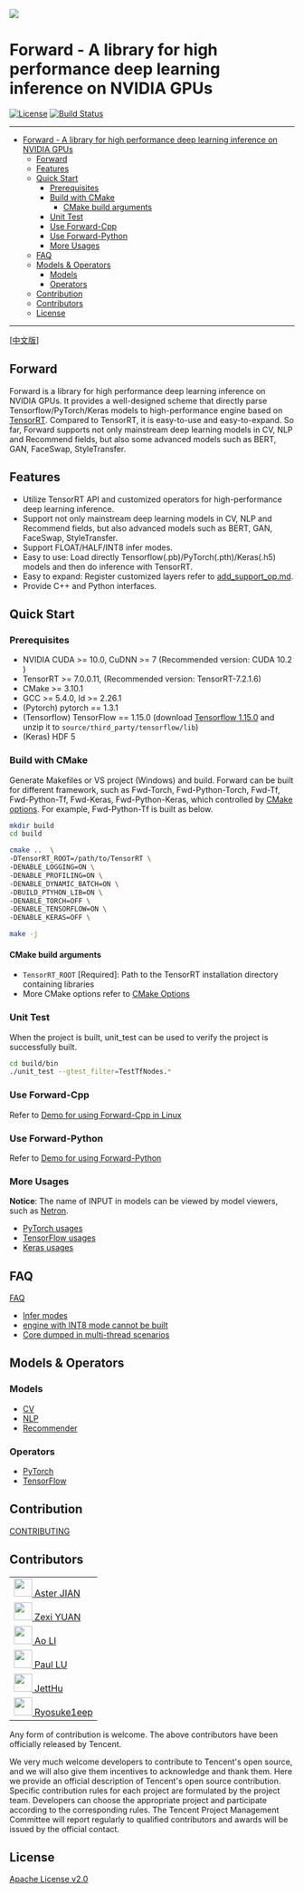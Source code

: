 ![](doc/img/forward_logo_1.png)

# Forward - A library for high performance deep learning inference on NVIDIA GPUs

[![License](https://img.shields.io/badge/license-Apache--2.0-blue)](LICENSE) [![Build Status](https://travis-ci.com/Tencent/Forward.svg?branch=master)](https://travis-ci.com/Tencent/Forward)

----

- [Forward - A library for high performance deep learning inference on NVIDIA GPUs](#forward---a-library-for-high-performance-deep-learning-inference-on-nvidia-gpus)
  - [Forward](#forward)
  - [Features](#features)
  - [Quick Start](#quick-start)
    - [Prerequisites](#prerequisites)
    - [Build with CMake](#build-with-cmake)
      - [CMake build arguments](#cmake-build-arguments)
    - [Unit Test](#unit-test)
    - [Use Forward-Cpp](#use-forward-cpp)
    - [Use Forward-Python](#use-forward-python)
    - [More Usages](#more-usages)
  - [FAQ](#faq)
  - [Models & Operators](#models---operators)
    - [Models](#models)
    - [Operators](#operators)
  - [Contribution](#contribution)
  - [Contributors](#contributors)
  - [License](#license)

----

[[中文版](README_CN.md)]

## Forward

Forward is a library for high performance deep learning inference on NVIDIA GPUs. It provides a well-designed scheme that directly parse Tensorflow/PyTorch/Keras models to high-performance engine based on [TensorRT](https://developer.nvidia.com/tensorrt). Compared to TensorRT, it is easy-to-use and easy-to-expand. So far, Forward supports not only mainstream deep learning models in CV, NLP and  Recommend fields, but also some advanced models such as BERT, GAN, FaceSwap, StyleTransfer.

## Features

- Utilize TensorRT API and customized operators for high-performance deep learning inference.
- Support not only mainstream deep learning models in CV, NLP and  Recommend fields, but also advanced models such as BERT, GAN, FaceSwap, StyleTransfer.
- Support FLOAT/HALF/INT8 infer modes.
- Easy to use: Load directly Tensorflow(.pb)/PyTorch(.pth)/Keras(.h5) models and then do inference with TensorRT.
- Easy to expand: Register customized layers refer to [add_support_op.md](doc/en/usages/add_support_op.md).
- Provide C++ and Python interfaces.

## Quick Start

### Prerequisites

- NVIDIA CUDA >= 10.0, CuDNN >= 7 (Recommended version: CUDA 10.2 )
- TensorRT >= 7.0.0.11,  (Recommended version: TensorRT-7.2.1.6)
- CMake >= 3.10.1
- GCC >= 5.4.0, ld >= 2.26.1
- (Pytorch) pytorch == 1.3.1
- (Tensorflow) TensorFlow == 1.15.0 (download [Tensorflow 1.15.0](https://github.com/neargye-forks/tensorflow/releases) and unzip it to `source/third_party/tensorflow/lib`)
- (Keras) HDF 5

### Build with CMake

Generate Makefiles or VS project (Windows) and build. Forward can be built for different framework, such as Fwd-Torch, Fwd-Python-Torch, Fwd-Tf, Fwd-Python-Tf, Fwd-Keras, Fwd-Python-Keras, which controlled by [CMake options](doc/en/usages/cmake_build.md). For example, Fwd-Python-Tf is built as below.

``` sh
mkdir build
cd build

cmake ..  \
-DTensorRT_ROOT=/path/to/TensorRT \ 
-DENABLE_LOGGING=ON \  
-DENABLE_PROFILING=ON \  
-DENABLE_DYNAMIC_BATCH=ON \ 
-DBUILD_PTYHON_LIB=ON \
-DENABLE_TORCH=OFF \  
-DENABLE_TENSORFLOW=ON \ 
-DENABLE_KERAS=OFF \ 

make -j
```

#### CMake build arguments

- `TensorRT_ROOT` [Required]: Path to the TensorRT installation directory containing libraries
- More CMake options refer to [CMake Options](doc/en/usages/cmake_build.md)

### Unit Test

When the project is built, unit_test can be used to verify the project is successfully built.

```bash
cd build/bin
./unit_test --gtest_filter=TestTfNodes.*
```

### Use Forward-Cpp

Refer to [Demo for using Forward-Cpp in Linux](demo/fwd_cpp/ReadMe.md)

### Use Forward-Python

Refer to [Demo for using Forward-Python](demo/fwd_py/ReadMe.md)

### More Usages

**Notice**: The name of INPUT in models can be viewed by model viewers, such as [Netron](https://github.com/lutzroeder/Netron).

- [PyTorch usages](doc/en/usages/torch_usage.md)
- [TensorFlow usages](doc/en/usages/tf_usage.md)
- [Keras usages](doc/en/usages/keras_usage.md)

## FAQ

[FAQ](doc/en/usages/FAQ.md)

- [Infer modes](doc/en/usages/#Infer-modes)
- [engine with INT8 mode cannot be built](doc/en/usages/#engine-with-INT8-mode-cannot-be-built)
- [Core dumped in multi-thread scenarios](doc/en/usages/#Core-dumped-in-multi-thread-scenarios)

## Models & Operators

### Models

- [CV](doc/operator_support.md#cv)
- [NLP](doc/operator_support.md#nlp)
- [Recommender](doc/operator_support.md#recommender)

### Operators

- [PyTorch](doc/operator_support.md#pytorch)
- [TensorFlow](doc/operator_support.md#tensorflow)

## Contribution

[CONTRIBUTING](CONTRIBUTING.md)

## Contributors

<table><tbody>
<tr><td><a target="_blank" href="https://github.com/aster2013"><img width="32px" src="https://avatars.githubusercontent.com/u/5548857?s=460&amp;v=4"> Aster JIAN </a></td></tr>
<tr><td><a target="_blank" href="https://github.com/yuanzexi"><img width="32px" src="https://avatars.githubusercontent.com/u/14813536?s=460&amp;v=4"> Zexi YUAN </a></td></tr>
<tr><td><a target="_blank" href="https://github.com/liao1995"><img width="32px" src="https://avatars.githubusercontent.com/u/12250510?s=460&amp;v=4"> Ao LI </a></td></tr>
<tr><td><a target="_blank" href="https://github.com/lujq96"><img width="32px" src="https://avatars.githubusercontent.com/u/34331938?s=400&amp;v=4"> Paul LU </a></td></tr>
<tr><td><a target="_blank" href="https://github.com/JettHu"><img width="32px" src="https://avatars.githubusercontent.com/u/35261585?s=400&amp;v=4"> JettHu </a></td></tr>
<tr><td><a target="_blank" href="https://github.com/Ryosuke1eep"><img width="32px" src="https://avatars.githubusercontent.com/u/80682051?s=400&amp;v=4"> Ryosuke1eep </a></td></tr>
</tbody></table>

Any form of contribution is welcome. The above contributors have been officially released by Tencent.

We very much welcome developers to contribute to Tencent's open source, and we will also give them incentives to acknowledge and thank them. Here we provide an official description of Tencent's open source contribution. Specific contribution rules for each project are formulated by the project team. Developers can choose the appropriate project and participate according to the corresponding rules. The Tencent Project Management Committee will report regularly to qualified contributors and awards will be issued by the official contact.

## License

[Apache License v2.0](LICENSE)